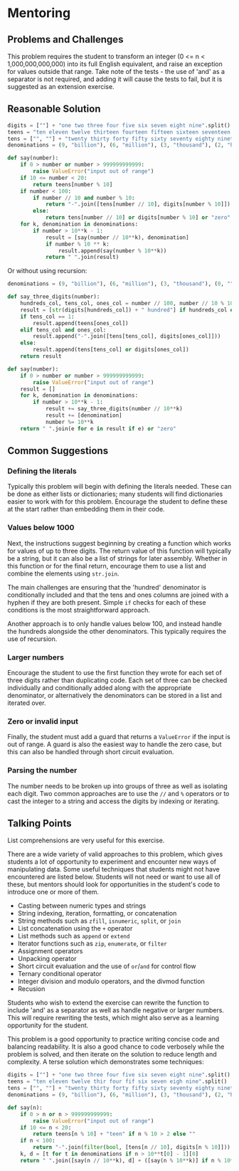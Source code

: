 # Mentoring

## Problems and Challenges

This problem requires the student to transform an integer (0 <= n < 1,000,000,000,000) into its full English equivalent, and raise an exception for values outside that range.
Take note of the tests - the use of 'and' as a separator is not required, and adding it will cause the tests to fail, but it is suggested as an extension exercise. 

## Reasonable Solution

```python
digits = [""] + "one two three four five six seven eight nine".split()
teens = "ten eleven twelve thirteen fourteen fifteen sixteen seventeen eighteen nineteen".split()
tens = ["", ""] + "twenty thirty forty fifty sixty seventy eighty ninety".split()
denominations = (9, "billion"), (6, "million"), (3, "thousand"), (2, "hundred")

def say(number):
    if 0 > number or number > 999999999999:
        raise ValueError("input out of range")
    if 10 <= number < 20:
        return teens[number % 10]
    if number < 100:
        if number // 10 and number % 10:
            return "-".join([tens[number // 10], digits[number % 10]])
        else:
            return tens[number // 10] or digits[number % 10] or "zero"
    for k, denomination in denominations:
        if number > 10**k - 1:
            result = [say(number // 10**k), denomination]
            if number % 10 ** k:
                result.append(say(number % 10**k))
            return " ".join(result)
```
Or without using recursion:

```python
denominations = (9, "billion"), (6, "million"), (3, "thousand"), (0, "")

def say_three_digits(number):
    hundreds_col, tens_col, ones_col = number // 100, number // 10 % 10, number % 10
    result = [str(digits[hundreds_col]) + " hundred"] if hundreds_col else []
    if tens_col == 1:
        result.append(teens[ones_col])
    elif tens_col and ones_col:
        result.append("-".join([tens[tens_col], digits[ones_col]]))
    else:
        result.append(tens[tens_col] or digits[ones_col])
    return result

def say(number):
    if 0 > number or number > 999999999999:
        raise ValueError("input out of range")
    result = []
    for k, denomination in denominations:
        if number > 10**k - 1:
            result += say_three_digits(number // 10**k)
            result += [denomination]
            number %= 10**k
    return " ".join(e for e in result if e) or "zero"
```

## Common Suggestions

### Defining the literals

Typically this problem will begin with defining the literals needed. 
These can be done as either lists or dictionaries; many students will find dictionaries easier to work with for this problem. 
Encourage the student to define these at the start rather than embedding them in their code.

### Values below 1000

Next, the instructions suggest beginning by creating a function which works for values of up to three digits.
The return value of this function will typically be a string, but it can also be a list of strings for later assembly.
Whether in this function or for the final return, encourage them to use a list and combine the elements using `str.join`.

The main challenges are ensuring that the 'hundred' denominator is conditionally included and that the tens and ones columns are joined with a hyphen if they are both present.
Simple `if` checks for each of these conditions is the most straightforward approach.

Another approach is to only handle values below 100, and instead handle the hundreds alongside the other denominators.
This typically requires the use of recursion. 

### Larger numbers

Encourage the student to use the first function they wrote for each set of three digits rather than duplicating code.
Each set of three can be checked individually and conditionally added along with the appropriate denominator, or alternatively the denominators can be stored in a list and iterated over.

### Zero or invalid input

Finally, the student must add a guard that returns a `ValueError` if the input is out of range. 
A guard is also the easiest way to handle the zero case, but this can also be handled through short circuit evaluation.

### Parsing the number

The number needs to be broken up into groups of three as well as isolating each digit. 
Two common approaches are to use the `//` and `%` operators or to cast the integer to a string and access the digits by indexing or iterating.

## Talking Points

List comprehensions are very useful for this exercise.

There are a wide variety of valid approaches to this problem, which gives students a lot of opportunity to experiment and encounter new ways of manipulating data.
Some useful techniques that students might not have encountered are listed below.
Students will not need or want to use all of these, but mentors should look for opportunities in the student's code to introduce one or more of them.
* Casting between numeric types and strings
* String indexing, iteration, formatting, or concatenation
* String methods such as `zfill`, `isnumeric`, `split`, or `join`
* List concatenation using the `+` operator
* List methods such as `append` or `extend`
* Iterator functions such as `zip`, `enumerate`, or `filter`
* Assignment operators
* Unpacking operator
* Short circuit evaluation and the use of `or`/`and` for control flow
* Ternary conditional operator
* Integer division and modulo operators, and the divmod function
* Recusion

Students who wish to extend the exercise can rewrite the function to include 'and' as a separator as well as handle negative or larger numbers.
This will require rewriting the tests, which might also serve as a learning opportunity for the student.

This problem is a good opportunity to practice writing concise code and balancing readability. 
It is also a good chance to code verbosely while the problem is solved, and then iterate on the solution to reduce length and complexity.
A terse solution which demonstrates some techniques:

```python
digits = [""] + "one two three four five six seven eight nine".split()
teens = "ten eleven twelve thir four fif six seven eigh nine".split()
tens = ["", ""] + "twenty thirty forty fifty sixty seventy eighty ninety".split()
denominations = (9, "billion"), (6, "million"), (3, "thousand"), (2, "hundred")

def say(n):
    if 0 > n or n > 999999999999:
        raise ValueError("input out of range")
    if 10 <= n < 20:
        return teens[n % 10] + "teen" if n % 10 > 2 else ""
    if n < 100:
        return "-".join(filter(bool, [tens[n // 10], digits[n % 10]])) or "zero"
    k, d = [t for t in denominations if n > 10**t[0] - 1][0]
    return " ".join([say(n // 10**k), d] + ([say(n % 10**k)] if n % 10**k else []))
```

